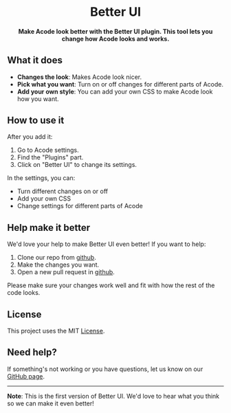 <div align="center">
  <h1>Better UI</h1>
  <h4>Make Acode look better with the Better UI plugin. This tool lets you change how Acode looks and works.</h4>
</div>

## What it does

- **Changes the look**: Makes Acode look nicer.
- **Pick what you want**: Turn on or off changes for different parts of Acode.
- **Add your own style**: You can add your own CSS to make Acode look how you want.

## How to use it

After you add it:

1. Go to Acode settings.
2. Find the "Plugins" part.
3. Click on "Better UI" to change its settings.

In the settings, you can:
- Turn different changes on or off
- Add your own CSS
- Change settings for different parts of Acode

## Help make it better

We'd love your help to make Better UI even better! If you want to help:

1. Clone our repo from [github](https://github.com/NezitX/better-ui).
2. Make the changes you want.
3. Open a new pull request in [github](https://github.com/NezitX/better-ui).

Please make sure your changes work well and fit with how the rest of the code looks.

## License

This project uses the MIT [License](./license).

## Need help?

If something's not working or you have questions, let us know on our [GitHub page](https://github.com/NezitX/better-ui).

---

**Note**: This is the first version of Better UI. We'd love to hear what you think so we can make it even better!